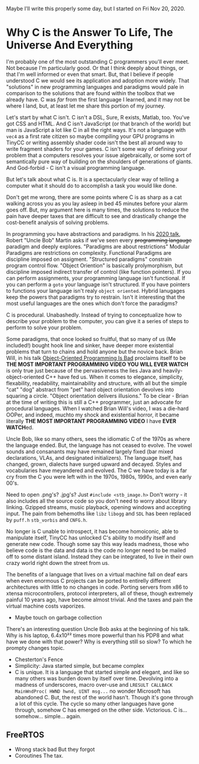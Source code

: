 Maybe I'll write this properly some day, but I started on Fri Nov 20, 2020. 

# Why C is the Answer To Life, The Universe And Everything

I'm probably one of the most outstanding C programmers you'll ever meet.  Not because I'm particularly good.  Or that I think deeply about things, or that I'm well informed or even that smart.  But, that I believe if people understood C we would see its application and adoption more widely.  That "solutions" in new programming languages and paradigms would pale in comparison to the solutions that are found within the toolbox that we already have.  C was *far* from the first language I learned, and it may not be where I land, but, at least let me share this portion of my journey.

Let's start by what C isn't.  C isn't a DSL, Sure, R exists, Matlab, too.  You've got CSS and HTML.  And C isn't JavaScript (or that branch of the world) but man is JavaScript a lot like C in all the right ways.  It's not a language with `vec4` as a first rate citizen so maybe compiling your GPU programs in TinyCC or writing assembly shader code isn't the best all around way to write fragment shaders for your games.  C isn't some way of defining your problem that a computers resolves your issue algebraically, or some sort of semantically pure way of building on the shoulders of generations of giants. And God-forbid - C isn't a visual programming language.

But let's talk about what C is.  It is a spectacularly clear way of telling a computer what it should do to accomplish a task you would like done.

Don't get me wrong, there are some points where C is as sharp as a cat walking across you as you lay asleep in bed 45 minutes before your alarm goes off.  But, my argument here is many times, the solutions to reduce the pain have deeper taxes that are difficult to see and drastically change the cost-benefit analysis of solving problems.

In programming you have abstractions and paradigms.  In his [2020 talk](https://www.youtube.com/watch?v=P2yr-3F6PQo), Robert "Uncle Bob" Martin asks if we've seen every ~~programming langauge~~ paradigm and deeply explores. "Paradigms are about restrictions" Modular Paradigms are restrictions on complexity.  Functional Paradigms are discipline imposed on assigment.  "Structured paradigms" constrain program control flow. "Object Oriention" is basically prolymorphism, but discipline imposed indirect transfer of control (like function pointers). If you can perform assignments, your programming language isn't functional.  If you can perform a `goto` your language isn't structured. If you have pointers to functions your language isn't realy `object oriented`.  Hybrid lanugages keep the powers that paradigms try to restrain.  Isn't it interesting that the most useful languages are the ones which don't force the paradigms?

C is procedural.  Unabashedly.  Instead of trying to conceptualize how to describe your problem to the computer, you can give it a series of steps to perform to solve your problem.

Some paradigms, that once looked so fruitful, that so many of us (Me included!) bought hook line and sinker, have deeper more existential problems that turn to chains and hold anyone but the novice back. Brian Will, in his talk [Object-Oriented Programming Is Bad](https://www.youtube.com/watch?v=QM1iUe6IofM) proclaims itself to be **THE MOST IMPORTANT PROGRAMMING VIDEO YOU WILL EVER WATCH** is only true just because of the pervasiveness the lies Java and heavily-object-oriented C++ have fed us.  When it comes to elegance, simplicity, flexability, readability, maintainability and structure, with all but the simple "cat" "dog" abstract from "pet" hard object orientation devolves into squaring a circle. "Object orientation delivers illusions." To be clear - Brian at the time of writing this is still a C++ programmer, just an advocate for procedural languages.  When I watched Brian Will's video, I was a die-hard OOPer, and indeed, muchto my shock and existential horror, it became literally **THE MOST IMPORTANT PROGRAMMING VIDEO** I have **EVER WATCH**ed.


Uncle Bob, like so many others, sees the idiomatic C of the 1970s as where the language ended.  But, the language has not ceased to evolve.  The vowel sounds and consanants may have remained largely fixed (bar mixed declarations, VLAs, and designated initializers).  The language itself, has changed, grown, dialects have surged upward and decayed.  Styles and vocabularies have meyandered and evolved.  The C we have today is a far cry from the C you were left with in the 1970s, 1980s, 1990s, and even early 00's.

Need to open .png's? .jpg's?  Just `#include <stb_image.h>` Don't worry - it also includes all the source code so you don't need to worry about library linking.  Gzipped streams, music playback, opening windows and accepting input.  The pain from behemoths like `libz` `libogg` and `SDL` has been replaced by `puff.h` `stb_vorbis` and `CNFG.h`.

No longer is C unable to introspect, it has become homoiconic, able to manipulate itself, TinyCC has unlocked C's ability to modify itself and generate new code.  Though some say this way leads madness, those who believe code is the data and data is the code no longer need to be mailed off to some distant island.  Instead they can be integrated, to live in their own crazy world right down the street from us.

The benefits of a language that lives on a virtual machine fall on deaf ears when even enormous C projects can be ported to entirelly different architectures with little to no changes in code. Porting servers from x86 to xtensa microcontrollers, protocol interpreters, all of these, though extremely painful 10 years ago, have become almost trivial.  And the taxes and pain the virtual machine costs vaporizes.

* Maybe touch on garbage collection

There's an interesting question Uncle Bob asks at the beginning of his talk.  Why is his laptop, 6.4x10²² times more powerful than his PDP8 and what have we done with that power?  Why is everything still so slow? To which he prompty changes topic.

* Chesterton's Fence
* Simplicity: Java started simple, but became complex
* C is unique.  It is a language that started simple and elegant, and like so many others was burden down by itself over time. Devolving into a madness of underscores, macro over-use and `LRESULT CALLBACK MainWndProc( HWND hwnd, UINT msg...` no wonder Microsoft has abandoned C.  But, the rest of the world hasn't.  Though it's gone through a lot of this cycle.  The cycle so many other languages have gone through, somehow C has emerged on the other side.  Victorious.  C is... somehow... simple... again.

## FreeRTOS

* Wrong stack bad
But they forgot
* Coroutines
The tax.

## 

##



